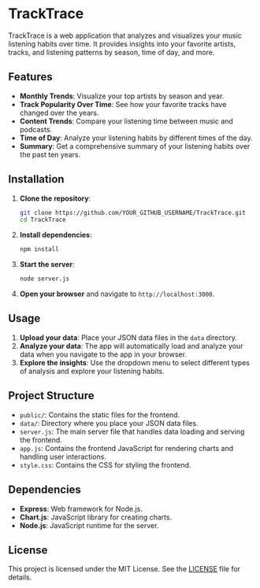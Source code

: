 # TrackTrace

TrackTrace is a web application that analyzes and visualizes your music listening habits over time. It provides insights into your favorite artists, tracks, and listening patterns by season, time of day, and more.

## Features

- **Monthly Trends**: Visualize your top artists by season and year.
- **Track Popularity Over Time**: See how your favorite tracks have changed over the years.
- **Content Trends**: Compare your listening time between music and podcasts.
- **Time of Day**: Analyze your listening habits by different times of the day.
- **Summary**: Get a comprehensive summary of your listening habits over the past ten years.

## Installation

1. **Clone the repository**:
    ```sh
    git clone https://github.com/YOUR_GITHUB_USERNAME/TrackTrace.git
    cd TrackTrace
    ```

2. **Install dependencies**:
    ```sh
    npm install
    ```

3. **Start the server**:
    ```sh
    node server.js
    ```

4. **Open your browser** and navigate to `http://localhost:3000`.

## Usage

1. **Upload your data**: Place your JSON data files in the `data` directory.
2. **Analyze your data**: The app will automatically load and analyze your data when you navigate to the app in your browser.
3. **Explore the insights**: Use the dropdown menu to select different types of analysis and explore your listening habits.

## Project Structure

- `public/`: Contains the static files for the frontend.
- `data/`: Directory where you place your JSON data files.
- `server.js`: The main server file that handles data loading and serving the frontend.
- `app.js`: Contains the frontend JavaScript for rendering charts and handling user interactions.
- `style.css`: Contains the CSS for styling the frontend.

## Dependencies

- **Express**: Web framework for Node.js.
- **Chart.js**: JavaScript library for creating charts.
- **Node.js**: JavaScript runtime for the server.

## License

This project is licensed under the MIT License. See the [LICENSE](LICENSE) file for details.

